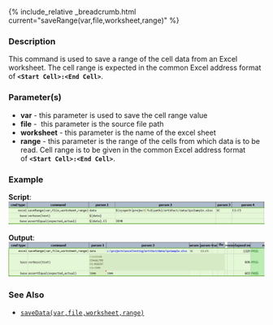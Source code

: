 {% include_relative _breadcrumb.html current="saveRange(var,file,worksheet,range)" %}


### Description
This command is used to save a range of the cell data from an Excel worksheet.  The cell range is expected in the
common Excel address format of **`<Start Cell>:<End Cell>`**.


### Parameter(s)
- **var** - this parameter is used to save the cell range value
- **file** -  this parameter is the source file path
- **worksheet** \- this parameter is the name of the excel sheet
- **range** \- this parameter is the range of the cells from which data is to be read. Cell range is to be given 
  in the common Excel address format of **`<Start Cell>:<End Cell>`**.


### Example
**Script**:<br/>
![script](image/saveRange_01.png)

**Output**:<br/>
![output](image/saveRange_02.png)


### See Also
- [`saveData(var,file,worksheet,range)`](saveData(var,file,worksheet,range))
